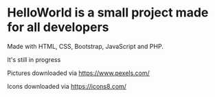 # HelloWorld is a small project made for all developers



Made with HTML, CSS, Bootstrap, JavaScript and PHP.

It's still in progress

Pictures downloaded via https://www.pexels.com/

Icons downloaded via https://icons8.com/
